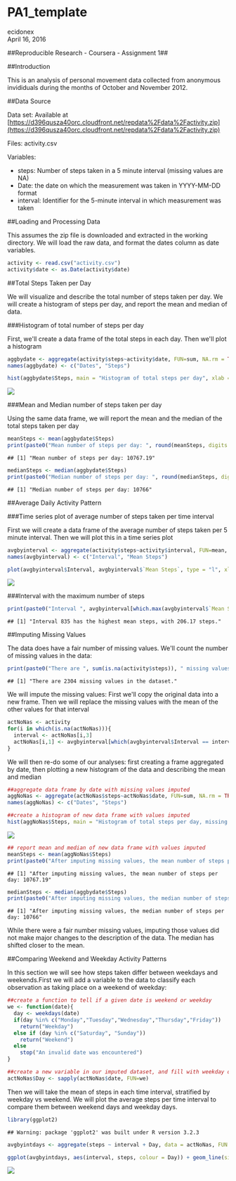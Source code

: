 # PA1_template
ecidonex  
April 16, 2016  

##Reproducible Research - Coursera - Assignment 1##

##Introduction
 
This is an analysis of personal movement data collected from anonymous invididuals during the months of October and November 2012. 

##Data Source

Data set: Available at [https://d396qusza40orc.cloudfront.net/repdata%2Fdata%2Factivity.zip](https://d396qusza40orc.cloudfront.net/repdata%2Fdata%2Factivity.zip)

Files:
activity.csv

Variables:
* steps: Number of steps taken in a 5 minute interval (missing values are NA)
* Date: the date on which the measurement was taken in YYYY-MM-DD format
* interval: Identifier for the 5-minute interval in which measurement was taken 

##Loading and Processing Data

This assumes the zip file is downloaded and extracted in the working directory.
We will load the raw data, and format the dates column as date variables.


```r
activity <- read.csv("activity.csv")
activity$date <- as.Date(activity$date)
```

##Total Steps Taken per Day

We will visualize and describe the total number of steps taken per day. We will create a histogram of steps per day, and report the mean and median of data. 

###Histogram of total number of steps per day

First, we'll create a data frame of the total steps in each day. Then we'll plot a histogram


```r
aggbydate <- aggregate(activity$steps~activity$date, FUN=sum, NA.rm = TRUE)
names(aggbydate) <- c("Dates", "Steps")
```


```r
hist(aggbydate$Steps, main = "Histogram of total steps per day", xlab = "Total steps", col = "orange")
```

![](PA1_Template_files/figure-html/unnamed-chunk-3-1.png)

###Mean and Median number of steps taken per day

Using the same data frame, we will report the mean and the median of the total steps taken per day


```r
meanSteps <- mean(aggbydate$Steps)
print(paste0("Mean number of steps per day: ", round(meanSteps, digits =2)))
```

```
## [1] "Mean number of steps per day: 10767.19"
```

```r
medianSteps <- median(aggbydate$Steps)
print(paste0("Median number of steps per day: ", round(medianSteps, digits =2)))
```

```
## [1] "Median number of steps per day: 10766"
```

##Average Daily Activity Pattern


###Time series plot of average number of steps taken per time interval

First we will create a data frame of the average number of steps taken per 5 minute interval. Then we will plot this in a time series plot


```r
avgbyinterval <- aggregate(activity$steps~activity$interval, FUN=mean, na.rm=T)
names(avgbyinterval) <- c("Interval", "Mean Steps")

plot(avgbyinterval$Interval, avgbyinterval$`Mean Steps`, type = "l", xlab = "5 Minute Time Interval", ylab = "Mean number of steps", main = "Mean steps taken by 5 minute time interval")
```

![](PA1_Template_files/figure-html/unnamed-chunk-5-1.png)

###Interval with the maximum number of steps


```r
print(paste0("Interval ", avgbyinterval[which.max(avgbyinterval$`Mean Steps`),]$Interval, " has the highest mean steps, with ", round(avgbyinterval[which.max(avgbyinterval$`Mean Steps`),]$'Mean Steps', digits =2), " steps."))
```

```
## [1] "Interval 835 has the highest mean steps, with 206.17 steps."
```

##Imputing Missing Values

The data does have a fair number of missing values. We'll count the number of missing values in the data:


```r
print(paste0("There are ", sum(is.na(activity$steps)), " missing values in the dataset."))
```

```
## [1] "There are 2304 missing values in the dataset."
```

We will impute the missing values: First we'll copy the original data into a new frame. Then we will replace the missing values with the mean of the other values for that interval


```r
actNoNas <- activity
for(i in which(is.na(actNoNas))){
  interval <- actNoNas[i,3]
  actNoNas[i,1] <- avgbyinterval[which(avgbyinterval$Interval == interval),2]
}
```

We will then re-do some of our analyses: first creating a frame aggregated by date, then plotting a new histogram of the data and describing the mean and median


```r
##aggregate data frame by date with missing values imputed
aggNoNas <- aggregate(actNoNas$steps~actNoNas$date, FUN=sum, NA.rm = TRUE)
names(aggNoNas) <- c("Dates", "Steps")

##create a histogram of new data frame with values imputed
hist(aggNoNas$Steps, main = "Histogram of total steps per day, missing values imputed", xlab = "Total steps", col = "blue")
```

![](PA1_Template_files/figure-html/unnamed-chunk-9-1.png)

```r
## report mean and median of new data frame with values imputed
meanSteps <- mean(aggNoNas$Steps)
print(paste0("After imputing missing values, the mean number of steps per day: ", round(meanSteps, digits =2)))
```

```
## [1] "After imputing missing values, the mean number of steps per day: 10767.19"
```

```r
medianSteps <- median(aggbydate$Steps)
print(paste0("After imputing missing values, the median number of steps per day: ", round(medianSteps, digits =2)))
```

```
## [1] "After imputing missing values, the median number of steps per day: 10766"
```

While there were a fair number missing values, imputing those values did not make major changes to the description of the data. The median has shifted closer to the mean.

##Comparing Weekend and Weekday Activity Patterns

In this section we will see how steps taken differ between weekdays and weekends.First we will add a variable to the data to classify each observation as taking place on a weekend of weekday:


```r
##create a function to tell if a given date is weekend or weekday
we <- function(date){ 
  day <- weekdays(date)
  if(day %in% c("Monday","Tuesday","Wednesday","Thursday","Friday"))
    return("Weekday")
  else if (day %in% c("Saturday", "Sunday"))
    return("Weekend")
  else
    stop("An invalid date was encountered")
}

##create a new variable in our imputed dataset, and fill with weekday or weekend
actNoNas$Day <- sapply(actNoNas$date, FUN=we)
```

Then we will take the mean of steps in each time interval, stratified by weekday vs weekend. We will plot the average steps per time interval to compare them between weekend days and weekday days.


```r
library(ggplot2)
```

```
## Warning: package 'ggplot2' was built under R version 3.2.3
```

```r
avgbyintdays <- aggregate(steps ~ interval + Day, data = actNoNas, FUN = mean)

ggplot(avgbyintdays, aes(interval, steps, colour = Day)) + geom_line(size =1) +facet_grid(Day ~ .)+guides(colour =FALSE) + xlab("5 Minute Time Interval")+ylab("Mean number of Steps")
```

![](PA1_Template_files/figure-html/unnamed-chunk-11-1.png)

